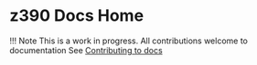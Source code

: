 # z390 Docs Home

!!! Note
    This is a work in progress.
    All contributions welcome to documentation
    See [Contributing to docs](contribute_docs.md)